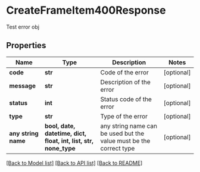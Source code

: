 # CreateFrameItem400Response

Test error obj

## Properties
Name | Type | Description | Notes
------------ | ------------- | ------------- | -------------
**code** | **str** | Code of the error | [optional] 
**message** | **str** | Description of the error | [optional] 
**status** | **int** | Status code of the error | [optional] 
**type** | **str** | Type of the error | [optional] 
**any string name** | **bool, date, datetime, dict, float, int, list, str, none_type** | any string name can be used but the value must be the correct type | [optional]

[[Back to Model list]](../README.md#documentation-for-models) [[Back to API list]](../README.md#documentation-for-api-endpoints) [[Back to README]](../README.md)


